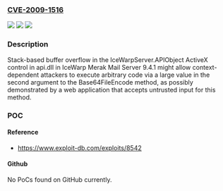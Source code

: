 ### [CVE-2009-1516](https://cve.mitre.org/cgi-bin/cvename.cgi?name=CVE-2009-1516)
![](https://img.shields.io/static/v1?label=Product&message=n%2Fa&color=blue)
![](https://img.shields.io/static/v1?label=Version&message=n%2Fa&color=blue)
![](https://img.shields.io/static/v1?label=Vulnerability&message=n%2Fa&color=brighgreen)

### Description

Stack-based buffer overflow in the IceWarpServer.APIObject ActiveX control in api.dll in IceWarp Merak Mail Server 9.4.1 might allow context-dependent attackers to execute arbitrary code via a large value in the second argument to the Base64FileEncode method, as possibly demonstrated by a web application that accepts untrusted input for this method.

### POC

#### Reference
- https://www.exploit-db.com/exploits/8542

#### Github
No PoCs found on GitHub currently.

